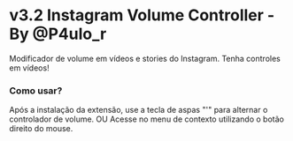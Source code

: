 # v3.2 Instagram Volume Controller - By @P4ulo_r
Modificador de volume em vídeos e stories do Instagram. Tenha controles em vídeos!

### Como usar?
Após a instalação da extensão, use a tecla de aspas "'" para alternar o controlador de volume.
OU
Acesse no menu de contexto utilizando o botão direito do mouse.
